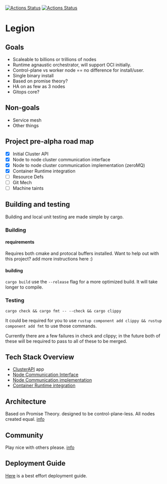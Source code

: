 [![Actions Status](https://github.com/null-channel/legion/workflows/unit-tests/badge.svg)](https://github.com/null-channel/actions)
[![Actions Status](https://github.com/null-channel/legion/workflows/checks/badge.svg)](https://github.com/null-channel/actions)

# Legion

## Goals
 * Scaleable to billions or trillions of nodes
 * Runtime agnaustic orchestrator, will support OCI initially.
 * Control-plane vs worker node == no difference for install/user.
 * Single binary install
 * Based on promise theory?
 * HA on as few as 3 nodes
 * Gitops core?

## Non-goals
 * Service mesh
 * Other things 

## Project pre-alpha road map 
 - [x] Initial Cluster API
 - [x] Node to node cluster communication interface
 - [x] Node to node cluster communication implementation (zeroMQ)
 - [x] Container Runtime integration
 - [ ] Resource Defs
 - [ ] Git Mech
 - [ ] Machine taints

## Building and testing
Building and local unit testing are made simple by cargo.

### Building

#### requirements
Requires both cmake and protocal buffers installed. Want to help out with this project? add more instructions here :)

#### building

`cargo build`
use the `--release` flag for a more optimized build. It will take longer to compile.

### Testing
`cargo check && cargo fmt -- --check && cargo clippy`

It could be required for you to use `rustup component add clippy && rustup component add fmt` to use those commands.

Currently there are a few failures in check and clippy; in the future both of these will be required 
to pass to all of these to be merged.

## Tech Stack Overview
 * [ClusterAPI](docs/cluster_api.md) app 
 * [Node Communication Interface](docs/nci.md)
 * [Node Communication implementation](docs/zeromq.md)
 * [Container Runtime integration](docs/cri.md)

## Architecture

Based on Promise Theory. designed to be control-plane-less. All nodes created equal. [info](docs/architecture.md)

## Community
Play nice with others please. [info](docs/community.md)

## Deployment Guide
[Here](docs/user_guide.md) is a best effort deployment guide.
